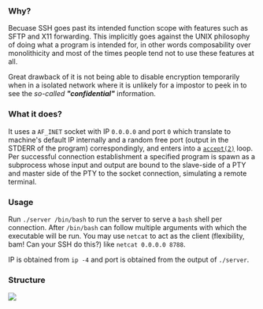 ### Why?
Becuase SSH goes past its intended function scope with features such as SFTP and X11 forwarding. This implicitly goes against the UNIX
philosophy of doing what a program is intended for, in other words composability over monolithicity and most of the times people tend
not to use these features at all.

Great drawback of it is not being able to disable encryption temporarily when in a isolated network where it is unlikely for a impostor
to peek in to see the *so-called **"confidential"*** information.

### What it does?
It uses a `AF_INET` socket with IP `0.0.0.0` and port `0` which translate to machine's default IP internally and a random free port
(output in the STDERR of the program) correspondingly, and enters into a [`accept(2)`][1] loop. Per successful connection establishment
a specified program is spawn as a subprocess whose input and output are bound to the slave-side of a PTY and master side of the PTY to
the socket connection, simulating a remote terminal.

### Usage
Run `./server /bin/bash` to run the server to serve a `bash` shell per connection. After `/bin/bash` can
follow multiple arguments with which the executable will be run. You may use `netcat` to act as the client
(flexibility, bam! Can your SSH do this?) like `netcat 0.0.0.0 8788`.

IP is obtained from `ip -4` and port is obtained from the output of `./server`.

### Structure
![](https://i.imgur.com/1DYI1QM.png)


[1]: https://man7.org/linux/man-pages/man2/accept.2.html
